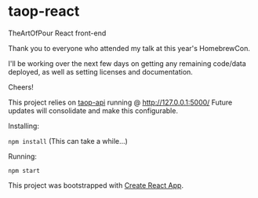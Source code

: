 # taop-react
TheArtOfPour React front-end

Thank you to everyone who attended my talk at this year's HomebrewCon.

I'll be working over the next few days on getting any remaining code/data deployed, as well as setting licenses and documentation.

Cheers!

This project relies on [taop-api](https://github.com/TheArtOfPour/taop-api) running @ http://127.0.0.1:5000/
Future updates will consolidate and make this configurable.

Installing: 

```npm install``` (This can take a while...)

Running:

```npm start```


This project was bootstrapped with [Create React App](https://github.com/facebookincubator/create-react-app).
